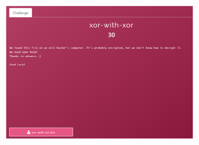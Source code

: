


<img src="https://github.com/g3rzi/ChallengesWriteUps/blob/master/CheckPoint%20CSA%202020/Misc/xor-with-xor/challenge.PNG" width="700">
